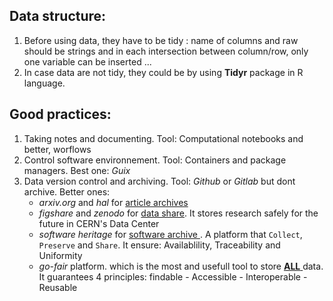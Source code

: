 ## Data structure:
  1. Before using data, they have to be tidy : name of columns and raw should be strings and in each intersection between column/row, only one variable can be inserted ...
  2. In case data are not tidy, they could be by using **Tidyr** package in R language.
  
  
 ## Good practices:
  1. Taking notes and documenting. Tool: Computational notebooks and better, worflows
  2. Control software environnement. Tool: Containers and package managers. Best one: *Guix* 
  3. Data version control and archiving. Tool: *Github* or *Gitlab* but dont archive. Better ones: 
      - *arxiv.org* and *hal* for <ins>article archives</ins>
      - *figshare* and *zenodo* for <ins>data share</ins>. It stores research safely for the future in CERN's Data Center
      - *software heritage* for <ins> software archive </ins>. A platform that `Collect`, `Preserve` and `Share`. It ensure: Availablility, Traceability and Uniformity 
      - *go-fair* platform. which is the most and usefull tool to store <ins> **ALL** </ins> data. It guarantees 4 principles: findable - Accessible - Interoperable - Reusable 
  
